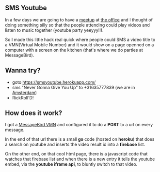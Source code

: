 ## SMS Youtube

In a few days we are going to have a [meetup](http://www.meetup.com/IPAs-APIs/events/228942964/) at [the office](http://messagebird.com) and I thought of doing something silly so that the people attending could play videos and listen to music together (youtube party yeeyyy!!). 

So I made this little hack real quick where people could SMS a video title to a VMN(Virtual Mobile Number) and it would show on a page openned on a computer with a screen on the kitchen (that's where we do parties at MessageBird). 

## Wanna try?

 * goto https://smsyoutube.herokuapp.com/
 * sms "Never Gonna Give You Up" to +31635777839 (we are in [Amsterdam](https://www.google.nl/maps/place/MessageBird/@52.359807,4.8537238,17z/data=!3m1!4b1!4m2!3m1!1s0x47c5e20fb1d4404f:0xec4ae591e6a2ea64?hl=en))
 * RickRoll'D!

## How does it work?

I got a [MessageBird VMN](https://www.messagebird.com/en/virtual-mobile-number) and configured it to do a **POST** to a url on every message.

In the end of that url there is a small **go** code (hosted on **heroku**) that does a search on youtube and inserts the video result id into a **firebase** list.

On the other end, on that cool html page, there is a javascript code that watches that firebase list and when there is a new entry it tells the youtube embed, via the **youtube iframe api**, to bluntly switch to that video. 


